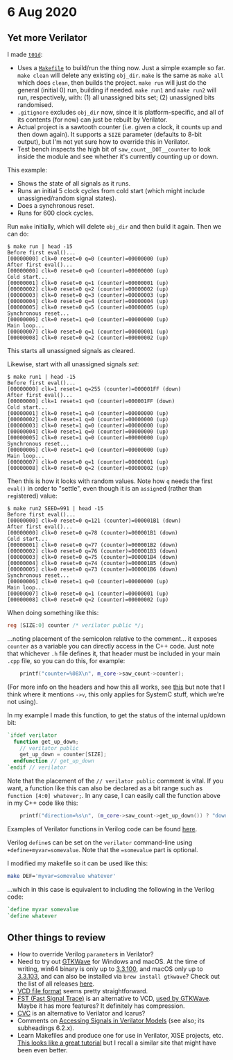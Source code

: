 # 6 Aug 2020

## Yet more Verilator

I made [`t01d`](https://github.com/algofoogle/sandpit/tree/master/fpga/verilator/test01/t01d):
*   Uses a [`Makefile`](https://github.com/algofoogle/sandpit/blob/master/fpga/verilator/test01/t01d/Makefile) to build/run the thing now. Just a simple example so far. `make clean` will delete any existing `obj_dir`. `make` is the same as `make all` which does `clean`, then builds the project. `make run` will just do the general (initial 0) run, building if needed. `make run1` and `make run2` will run, respectively, with: (1) all unassigned bits set; (2) unassigned bits randomised.
*   `.gitignore` excludes `obj_dir` now, since it is platform-specific, and all of its contents (for now) can just be rebuilt by Verilator.
*   Actual project is a sawtooth counter (i.e. given a clock, it counts up and then down again). It supports a `SIZE` parameter (defaults to 8-bit output), but I'm not yet sure how to override this in Verilator.
*   Test bench inspects the high bit of `saw_count__DOT__counter` to look inside the module and see whether it's currently counting up or down.

This example:
*   Shows the state of all signals as it runs.
*   Runs an initial 5 clock cycles from cold start (which might include unassigned/random signal states).
*   Does a synchronous reset.
*   Runs for 600 clock cycles.

Run `make` initially, which will delete `obj_dir` and then build it again. Then we can do:

```
$ make run | head -15
Before first eval()...
[00000000] clk=0 reset=0 q=0 (counter)=00000000 (up)
After first eval()...
[00000000] clk=0 reset=0 q=0 (counter)=00000000 (up)
Cold start...
[00000001] clk=0 reset=0 q=1 (counter)=00000001 (up)
[00000002] clk=0 reset=0 q=2 (counter)=00000002 (up)
[00000003] clk=0 reset=0 q=3 (counter)=00000003 (up)
[00000004] clk=0 reset=0 q=4 (counter)=00000004 (up)
[00000005] clk=0 reset=0 q=5 (counter)=00000005 (up)
Synchronous reset...
[00000006] clk=0 reset=1 q=0 (counter)=00000000 (up)
Main loop...
[00000007] clk=0 reset=0 q=1 (counter)=00000001 (up)
[00000008] clk=0 reset=0 q=2 (counter)=00000002 (up)
```

This starts all unassigned signals as cleared.

Likewise, start with all unassigned signals *set*:

```
$ make run1 | head -15
Before first eval()...
[00000000] clk=1 reset=1 q=255 (counter)=000001FF (down)
After first eval()...
[00000000] clk=1 reset=1 q=0 (counter)=000001FF (down)
Cold start...
[00000001] clk=0 reset=1 q=0 (counter)=00000000 (up)
[00000002] clk=0 reset=1 q=0 (counter)=00000000 (up)
[00000003] clk=0 reset=1 q=0 (counter)=00000000 (up)
[00000004] clk=0 reset=1 q=0 (counter)=00000000 (up)
[00000005] clk=0 reset=1 q=0 (counter)=00000000 (up)
Synchronous reset...
[00000006] clk=0 reset=1 q=0 (counter)=00000000 (up)
Main loop...
[00000007] clk=0 reset=0 q=1 (counter)=00000001 (up)
[00000008] clk=0 reset=0 q=2 (counter)=00000002 (up)
```

Then this is how it looks with random values. Note how `q` needs the first `eval()` in order to "settle", even though it is an `assign`ed (rather than `reg`istered) value:

```
$ make run2 SEED=991 | head -15
Before first eval()...
[00000000] clk=0 reset=0 q=121 (counter)=000001B1 (down)
After first eval()...
[00000000] clk=0 reset=0 q=78 (counter)=000001B1 (down)
Cold start...
[00000001] clk=0 reset=0 q=77 (counter)=000001B2 (down)
[00000002] clk=0 reset=0 q=76 (counter)=000001B3 (down)
[00000003] clk=0 reset=0 q=75 (counter)=000001B4 (down)
[00000004] clk=0 reset=0 q=74 (counter)=000001B5 (down)
[00000005] clk=0 reset=0 q=73 (counter)=000001B6 (down)
Synchronous reset...
[00000006] clk=0 reset=1 q=0 (counter)=00000000 (up)
Main loop...
[00000007] clk=0 reset=0 q=1 (counter)=00000001 (up)
[00000008] clk=0 reset=0 q=2 (counter)=00000002 (up)
```

When doing something like this:

```verilog
reg [SIZE:0] counter /* verilator public */;
```

...noting placement of the semicolon relative to the comment... it exposes `counter` as a variable you can directly access in the C++ code. Just note that whichever `.h` file defines it, that header must be included in your main `.cpp` file, so you can do this, for example:

```cpp
    printf("counter=%08X\n", m_core->saw_count->counter);
```

(For more info on the headers and how this all works, see [this](https://www.embecosm.com/appnotes/ean6/html/ch06s02s01.html) but note that I think where it mentions `->v`, this only applies for SystemC stuff, which we're not using).

In my example I made this function, to get the status of the internal up/down bit:

```verilog
`ifdef verilator
  function get_up_down;
    // verilator public
    get_up_down = counter[SIZE];
  endfunction // get_up_down
`endif // verilator
```

Note that the placement of the `// verilator public` comment is vital. If you want, a function like this can also be declared as a bit range such as `function [4:0] whatever;`. In any case, I can easily call the function above in my C++ code like this:

```cpp
    printf("direction=%s\n", (m_core->saw_count->get_up_down()) ? "down" : "up");
```

Examples of Verilator functions in Verilog code can be found [here](https://gitlab.lrz.de/ga78cez/optimsoc-sources/blob/a469f23a1b4744554efae0eadc7c69543412b08b/src/rtl/sram/verilog/sram_sp_impl_plain.v).

Verilog `define`s can be set on the `verilator` command-line using `+define+myvar=somevalue`. Note that the `=somevalue` part is optional.

I modified my makefile so it can be used like this:

```bash
make DEF='myvar=somevalue whatever'
```

...which in this case is equivalent to including the following in the Verilog code:

```verilog
`define myvar somevalue
`define whatever
```

## Other things to review

*   How to override Verilog `parameter`s in Verilator?
*   Need to try out [GTKWave](http://gtkwave.sourceforge.net/) for Windows and macOS. At the time of writing, win64 binary is only up to [3.3.100](https://sourceforge.net/projects/gtkwave/files/gtkwave-3.3.100-bin-win64/), and macOS only up to [3.3.103](https://sourceforge.net/projects/gtkwave/files/gtkwave-3.3.103-osx-app/), and can also be installed via `brew install gtkwave`? Check out the list of all releases [here](https://sourceforge.net/projects/gtkwave/files/).
*   [VCD file format](https://en.wikipedia.org/wiki/Value_change_dump) seems pretty straightforward.
*   [FST (Fast Signal Trace)](http://gtkwave.sourceforge.net/gtkwave.pdf#page=135&zoom=100,132,72) is an alternative to VCD, [used by GTKWave](https://www.veripool.org/projects/verilator/wiki/Manual-verilator#How-do-I-generate-FST-waveforms-traces-in-C). Maybe it has more features? It definitely has compression.
*   [CVC](http://www.tachyon-da.com/what-is-cvc/) is an alternative to Verilator and Icarus?
*   Comments on [Accessing Signals in Verilator Models](https://www.embecosm.com/appnotes/ean6/html/ch06s02.html) (see also; its subheadings 6.2.x).
*   Learn Makefiles and produce one for use in Verilator, XISE projects, etc. [This looks like a great tutorial](https://makefiletutorial.com/) but I recall a similar site that might have been even better.

